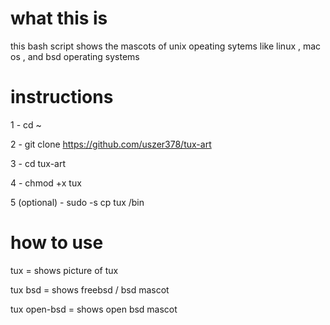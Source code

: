 what this is
============

this bash script shows the mascots of unix opeating sytems like linux , mac os , and bsd operating systems

instructions
============
1 - cd ~


2 - git clone https://github.com/uszer378/tux-art


3 - cd tux-art


4 - chmod +x tux


5 (optional) - sudo -s cp tux /bin


how to use 
==========
tux = shows picture of tux

tux bsd = shows freebsd / bsd mascot

tux open-bsd = shows open bsd mascot
